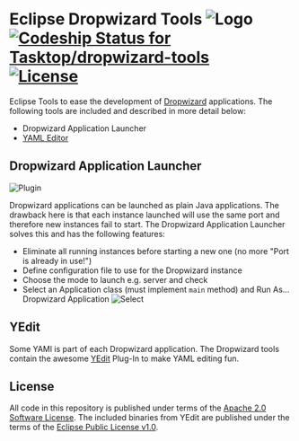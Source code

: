 # Eclipse Dropwizard Tools ![Logo](https://cloud.githubusercontent.com/assets/289648/12719167/c63235f6-c8f3-11e5-87e4-124451a26fdf.png) [ ![Codeship Status for Tasktop/dropwizard-tools](https://codeship.com/projects/90854c80-ab14-0133-943f-4a9cc2c4d260/status?branch=master)](https://codeship.com/projects/131204) [![License](http://img.shields.io/badge/license-Apache%202.0-blue.svg)](http://www.apache.org/licenses/LICENSE-2.0)
Eclipse Tools to ease the development of [Dropwizard](http://www.dropwizard.io) applications. The following tools are included and described in more detail below:
* Dropwizard Application Launcher
* [YAML Editor](https://github.com/oyse/yedit)

## Dropwizard Application Launcher

![Plugin](https://cloud.githubusercontent.com/assets/289648/12718807/39405a6c-c8f1-11e5-8694-64681d828aa4.png)

Dropwizard applications can be launched as plain Java applications. The drawback here is that each instance launched will use the same port and therefore new instances fail to start. The Dropwizard Application Launcher solves this and has the following features:
* Eliminate all running instances before starting a new one (no more "Port is already in use!")
* Define configuration file to use for the Dropwizard instance
* Choose the mode to launch e.g. server and check
* Select an Application class (must implement `main` method) and Run As... Dropwizard Application ![Select](https://cloud.githubusercontent.com/assets/289648/12719099/4d55d020-c8f3-11e5-99e1-44747b136d5e.png)

## YEdit 
Some YAMl is part of each Dropwizard application. The Dropwizard tools contain the awesome [YEdit](https://github.com/oyse/yedit) Plug-In to make YAML editing fun.

## License
All code in this repository is published under terms of the [Apache 2.0 Software License](http://www.apache.org/licenses/LICENSE-2.0). The included binaries from YEdit are published under the terms of the [Eclipse Public License v1.0](https://www.eclipse.org/legal/epl-v10.html).